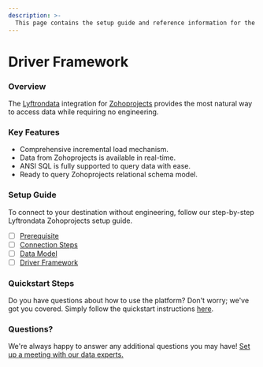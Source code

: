 ```yaml
---
description: >-
  This page contains the setup guide and reference information for the Zohoprojects source connector.
---
```


# Driver Framework

### Overview

The [Lyftrondata](https://www.lyftrondata.com/) integration for [Zohoprojects](https://www.lyftrondata.com/integration/business-analytics/zoho-projects/) provides the most natural way to access data while requiring no engineering.

### Key Features

* Comprehensive incremental load mechanism.
* Data from Zohoprojects is available in real-time.&#x20;
* ANSI SQL is fully supported to query data with ease.
* Ready to query Zohoprojects relational schema model.

### Setup Guide

To connect to your destination without engineering, follow our step-by-step Lyftrondata Zohoprojects setup guide.

* [ ] [Prerequisite](../prerequisite.md)
* [ ] [Connection Steps](../connection-steps.md)
* [ ] [Data Model](../data-model/erd.md)
* [ ] [Driver Framework](../driver-framework/)

### Quickstart Steps

Do you have questions about how to use the platform? Don't worry; we've got you covered. Simply follow the quickstart instructions [here](../driver-framework/README.md).

### Questions? <a href="#questions" id="questions"></a>

We're always happy to answer any additional questions you may have! [Set up a meeting with our data experts.](https://www.lyftrondata.com/book-a-meeting/)


